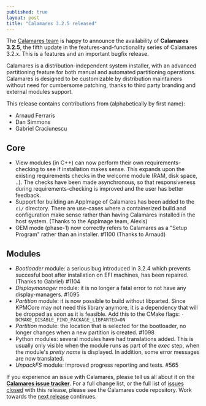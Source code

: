 ```yaml
---
published: true
layout: post
title: "Calamares 3.2.5 released"
---
```

The [Calamares team](https://calamares.io/team/) is happy to announce the
availability of **Calamares 3.2.5**, the fifth update in
the features-and-functionality series of Calamares 3.2.x.
This is a features and an important bugfix release.

Calamares is a distribution-independent system installer, with an advanced
partitioning feature for both manual and automated partitioning operations.
Calamares is designed to be customizable by distribution maintainers without
need for cumbersome patching, thanks to third party branding and external
modules support.

<!--more-->

This release contains contributions from (alphabetically by first name):
 - Arnaud Ferraris
 - Dan Simmons
 - Gabriel Craciunescu

## Core ##

 * View modules (in C++) can now perform their own requirements-checking
   to see if installation makes sense. This expands upon the existing
   requirements checks in the welcome module (RAM, disk space, ..).
   The checks have been made asynchronous, so that responsiveness during
   requirements-checking is improved and the user has better feedback.
 * Support for building an AppImage of Calamares has been added to the
   `ci/` directory. There are use-cases where a containerized build and
   configuration make sense rather than having Calamares installed in the
   host system. (Thanks to the AppImage team, Alexis)
 * OEM mode (phase-1) now correctly refers to Calamares as a "Setup Program"
   rather than an installer. #1100 (Thanks to Arnaud)

## Modules ##

 * *Bootloader* module: a serious bug introduced in 3.2.4 which prevents
   succesful boot after installation on EFI machines, has been repaired.
   (Thanks to Gabriel) #1104
 * *Displaymanager* module: it is no longer a fatal error to not have any
   display-managers. #1095
 * *Partition* module: it is now possible to build without libparted. Since
   KPMCore may not need this library anymore, it is a dependency that will
   be dropped as soon as it is feasible. Add this to the CMake flags:
   `-DCMAKE_DISABLE_FIND_PACKAGE_LIBPARTED=ON`
 * *Partition* module: the location that is selected for the bootloader,
   no longer changes when a new partition is created. #1098
 * Python modules: several modules have had translations added. This is
   usually only visible when the module runs as part of the *exec* step,
   when the module's *pretty name* is displayed. In addition, some error
   messages are now translated.
 * *UnpackFS* module: improved progress reporting and tests. #565

If you experience an issue with Calamares, please tell us all about it
on the [**Calamares issue tracker**][1]. For a full change list, or
the full list of [issues closed][2] with this release, please see the
Calamares code repository. Work towards the [next release][3] continues.

[1]: https://github.com/calamares/calamares/issues
[2]: https://github.com/calamares/calamares/issues?q=milestone%3Av3.2.5
[3]: https://github.com/calamares/calamares/milestone/50
